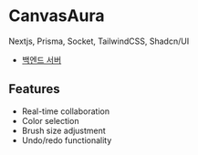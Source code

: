 # CanvasAura

Nextjs, Prisma, Socket, TailwindCSS, Shadcn/UI

- [백엔드 서버](https://github.com/InhwanCho/CanvasAuraBackend '백엔드 서버')

## Features

- Real-time collaboration
- Color selection
- Brush size adjustment
- Undo/redo functionality
